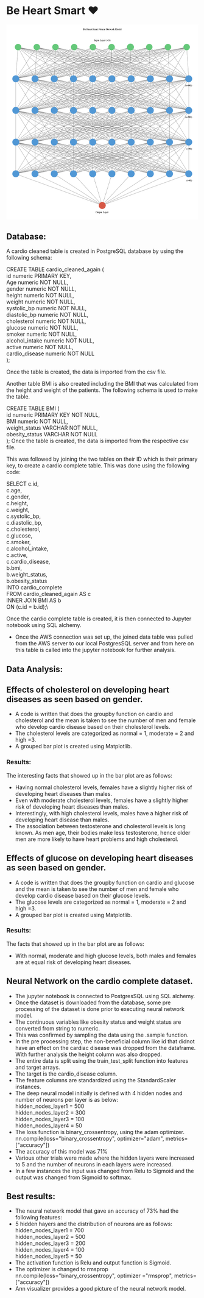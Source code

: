 # Be Heart Smart ❤

![image](Krish/segment_2/images/neural_model.png)

## Database: 
A cardio cleaned table is created in PostgreSQL database by using the following schema:

CREATE TABLE cardio_cleaned_again (\
	id numeric PRIMARY KEY,\
	Age numeric NOT NULL,\
	gender numeric NOT NULL,\
	height numeric NOT NULL,\
	weight numeric NOT NULL,\
	systolic_bp numeric NOT NULL,\
	diastolic_bp numeric NOT NULL,\
	cholesterol numeric NOT NULL,\
	glucose numeric NOT NULL,\
	smoker numeric NOT NULL,\
	alcohol_intake numeric NOT NULL,\
	active numeric NOT NULL,\
	cardio_disease numeric NOT NULL\
);

Once the table is created, the data is imported from the csv file.

Another table BMI is also created including the BMI that was calculated from the height and weight of the patients. The following schema is used to make the table.

CREATE TABLE BMI (\
	id numeric PRIMARY KEY NOT NULL,\
	BMI numeric NOT NULL,\
	weight_status VARCHAR NOT NULL,\
	obesity_status VARCHAR NOT NULL\
);
Once the table is created, the data is imported from the respective csv file.

This was followed by joining the two tables on their ID which is their primary key, to create a cardio complete table. This was done using the following code:

SELECT c.id,\
	c.age,\
    	c.gender,\
	c.height,\
    	c.weight,\
	c.systolic_bp,\
	c.diastolic_bp,\
	c.cholesterol,\
	c.glucose,\
	c.smoker,\
	c.alcohol_intake,\
	c.active,\
	c.cardio_disease,\
	b.bmi,\
	b.weight_status,\
	b.obesity_status\
INTO cardio_complete\
FROM cardio_cleaned_again AS c\
INNER JOIN BMI AS b\
ON (c.id = b.id);\

Once the cardio complete table is created, it is then connected to Jupyter notebook using SQL alchemy.

* Once the AWS connection was set up, the joined data table was pulled from the AWS server to our local PostgresSQL server and from here on this table is called into the jupyter notebook for further analysis.

## Data Analysis:

## Effects of cholesterol on developing heart diseases as seen based on gender.
* A code is written that does the groupby function on cardio and cholesterol and the mean is taken to see the number of men and female who develop cardio disease based on their cholesterol levels.
* The cholesterol levels are categorized as normal = 1, moderate = 2 and high =3.
* A grouped bar plot is created using Matplotlib.
### Results:
The interesting facts that showed up in the bar plot are as follows:
* Having normal cholesterol levels, females have a slightly higher risk of developing heart diseases than males.
* Even with moderate cholesterol levels, females have a slightly higher risk of developing heart diseases than males.
* Interestingly, with high cholesterol levels, males have a higher risk of developing heart disease than males.
* The association between testosterone and cholesterol levels is long known. As men age, their bodies make less testosterone, hence older men are more likely to have heart problems and high cholesterol.

## Effects of glucose on developing heart diseases as seen based on gender.
* A code is written that does the groupby function on cardio and glucose and the mean is taken to see the number of men and female who develop cardio disease based on their glucose levels.
* The glucose levels are categorized as normal = 1, moderate = 2 and high =3.
* A grouped bar plot is created using Matplotlib.
### Results:
The facts that showed up in the bar plot are as follows:
* With normal, moderate and high glucose levels, both males and females are at equal risk of developing heart diseases.

## Neural Network on the cardio complete dataset.
* The jupyter notebook is connected to PostgresSQL using SQL alchemy.
* Once the dataset is downloaded from the database, some pre processing of the dataset is done prior to executing neural network model.
* The continuous variables like obesity status and weight status are converted from string to numeric.
* This was confirmed by sampling the data using the .sample function.
* In the pre processing step, the non-beneficial column like id that didnot have an effect on the cardiac disease was dropped from the dataframe. With further analysis the height column was also dropped.
* The entire data is split using the train_test_split function into features and target arrays.
* The target is the cardio_disease column.
* The feature columns are standardized using the StandardScaler instances.
* The deep neural model initially is defined with 4 hidden nodes and number of neurons per layer is as below:\
hidden_nodes_layer1 =  500\
hidden_nodes_layer2 = 300\
hidden_nodes_layer3 = 100\
hidden_nodes_layer4 = 50
* The loss function is binary_crossentropy, using the adam optimizer.\
nn.compile(loss="binary_crossentropy", optimizer="adam", metrics=["accuracy"])
* The accuracy of this model was 71%
* Various other trials were made where the hidden layers were increased to 5 and the number of neurons in each layers were increased.
* In a few instances the input was changed from Relu to Sigmoid and the output was changed from Sigmoid to softmax.
## Best results:
* The neural network model that gave an accuracy of 73%  had the following features:
* 5 hidden hayers and the distribution of neurons are as follows:
hidden_nodes_layer1 = 700\
hidden_nodes_layer2 = 500\
hidden_nodes_layer3 = 200\
hidden_nodes_layer4 = 100\
hidden_nodes_layer5 = 50
* The activation function is Relu and output function is Sigmoid.
* The optimizer is changed to rmsprop\
nn.compile(loss="binary_crossentropy", optimizer ="rmsprop", metrics=["accuracy"])
* Ann visualizer provides a good picture of the neural network model.





